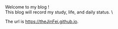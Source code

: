 Welcome to my blog ! \
This blog will record my study, life, and daily status. \

The url is https://theJinFei.github.io.
